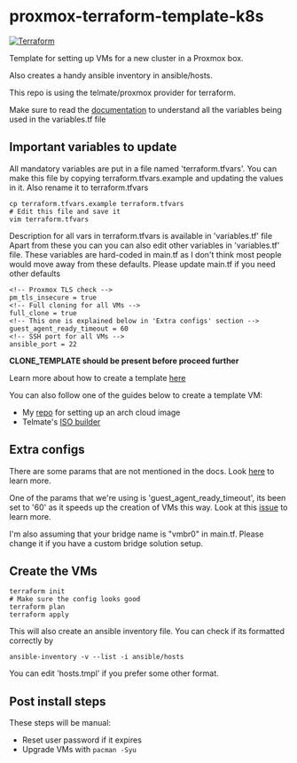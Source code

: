 ﻿# proxmox-terraform-template-k8s
 
 [![Terraform](https://github.com/Naman1997/terraform-k8s-template/actions/workflows/terraform.yml/badge.svg)](https://github.com/Naman1997/terraform-k8s-template/actions/workflows/terraform.yml)

Template for setting up VMs for a new cluster in a Proxmox box.

Also creates a handy ansible inventory in ansible/hosts.

This repo is using the telmate/proxmox provider for terraform.

Make sure to read the [documentation](https://registry.terraform.io/providers/Telmate/proxmox/latest/docs) to understand all the variables being used in the variables.tf file

## Important variables to update

All mandatory variables are put in a file named 'terraform.tfvars'.
You can make this file by copying terraform.tfvars.example and updating the values in it. Also rename it to terraform.tfvars

```
cp terraform.tfvars.example terraform.tfvars
# Edit this file and save it
vim terraform.tfvars
```
Description for all vars in terraform.tfvars is available in 'variables.tf' file
Apart from these you can you can also edit other variables in 'variables.tf' file.
These variables are hard-coded in main.tf as I don't think most people would move away from these defaults. Please update main.tf if you need other defaults

```
<!-- Proxmox TLS check -->
pm_tls_insecure = true
<!-- Full cloning for all VMs -->
full_clone = true
<!-- This one is explained below in 'Extra configs' section -->
guest_agent_ready_timeout = 60
<!-- SSH port for all VMs -->
ansible_port = 22
```

**CLONE_TEMPLATE should be present before proceed further**

Learn more about how to create a template [here](https://pve.proxmox.com/wiki/VM_Templates_and_Clones#Create_VM_Template)

You can also follow one of the guides below to create a template VM:
- My [repo](https://github.com/Naman1997/arch-cloud-image) for setting up an arch cloud image
- Telmate's [ISO builder](https://github.com/Telmate/terraform-ubuntu-proxmox-iso)

## Extra configs
There are some params that are not mentioned in the docs. Look [here](https://github.com/Telmate/terraform-provider-proxmox/blob/master/proxmox/resource_vm_qemu.go) to learn more.

One of the params that we're using is 'guest_agent_ready_timeout', its been set to '60' as it speeds up the creation of VMs this way. Look at this [issue](https://github.com/Telmate/terraform-provider-proxmox/issues/325) to learn more.

I'm also assuming that your bridge name is "vmbr0" in main.tf. Please change it if you have a custom bridge solution setup.

## Create the VMs
```
terraform init
# Make sure the config looks good
terraform plan
terraform apply
```

This will also create an ansible inventory file. You can check if its formatted correctly by
```
ansible-inventory -v --list -i ansible/hosts
```

You can edit 'hosts.tmpl' if you prefer some other format.

## Post install steps
These steps will be manual:
- Reset user password if it expires
- Upgrade VMs with `pacman -Syu`

